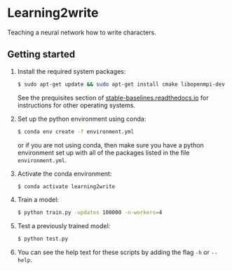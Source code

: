 # Learning2write
Teaching a neural network how to write characters.

## Getting started
1.  Install the required system packages:
    ```bash
    $ sudo apt-get update && sudo apt-get install cmake libopenmpi-dev python3-dev zlib1g-dev
    ```
    
    See the prequisites section of [stable-baselines.readthedocs.io](https://stable-baselines.readthedocs.io/en/master/guide/install.html#prerequisites) 
    for instructions for other operating systems.

2.  Set up the python environment using conda:
    ```bash
    $ conda env create -f environment.yml
    ```
    or if you are not using conda, then make sure you have a python environment
    set up with all of the packages listed in the file `environment.yml`.
    
3.  Activate the conda environment:
    ```bash
    $ conda activate learning2write
    ```
    
4.  Train a model:
    ```bash
    $ python train.py -updates 100000 -n-workers=4
    ```
    
5.  Test a previously trained model:
    ```bash
    $ python test.py
    ```
    
6.  You can see the help text for these scripts by adding the flag `-h` or `--help`.
